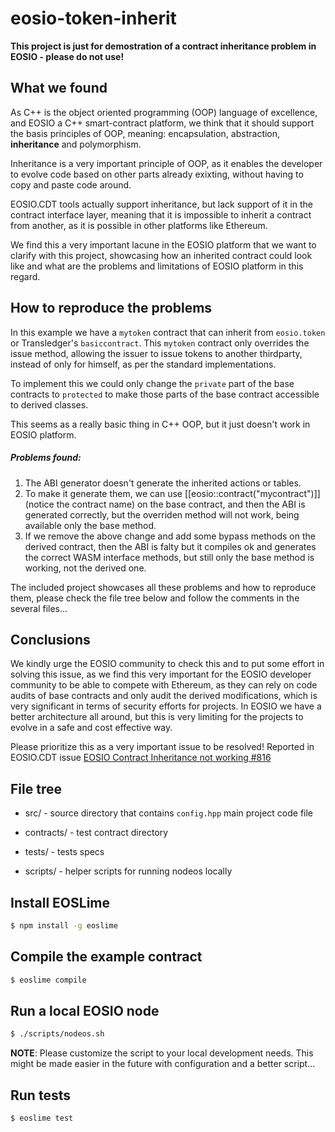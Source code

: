 # eosio-token-inherit

**This project is just for demostration of a contract inheritance problem in EOSIO - please do not use!** 

## What we found

As C++ is the object oriented programming (OOP) language of excellence, and EOSIO a C++ smart-contract platform, we think that it should support the basis principles of OOP, meaning: encapsulation, abstraction, **inheritance** and polymorphism.

Inheritance is a very important principle of OOP, as it enables the developer to evolve code based on other parts already exixting, without having to copy and paste code around.

EOSIO.CDT tools actually support inheritance, but lack support of it in the contract interface layer, meaning that it is impossible to inherit a contract from another, as it is possible in other platforms like Ethereum.

We find this a very important lacune in the EOSIO platform that we want to clarify with this project, showcasing how an inherited contract could look like and what are the problems and limitations of EOSIO platform in this regard.

## How to reproduce the problems

In this example we have a `mytoken` contract that can inherit from `eosio.token` or Transledger's `basiccontract`. This `mytoken` contract only overrides the issue method, allowing the issuer to issue tokens to another thirdparty, instead of only for himself, as per the standard implementations.

To implement this we could only change the `private` part of the base contracts to `protected` to make those parts of the base contract accessible to derived classes.

This seems as a really basic thing in C++ OOP, but it just doesn't work in EOSIO platform.

##### Problems found:

1. The ABI generator doesn't generate the inherited actions or tables.
1. To make it generate them, we can use [[eosio::contract("mycontract")]] (notice the contract name) on the base contract, and then the ABI is generated correctly, but the overriden method will not work, being available only the base method.
1. If we remove the above change and add some bypass methods on the derived contract, then the ABI is falty but it compiles ok and generates the correct WASM interface methods, but still only the base method is working, not the derived one.

The included project showcases all these problems and how to reproduce them, please check the file tree below and follow the comments in the several files...

## Conclusions

We kindly urge the EOSIO community to check this and to put some effort in solving this issue, as we find this very important for the EOSIO developer community to be able to compete with Ethereum, as they can rely on code audits of base contracts and only audit the derived modifications, which is very significant in terms of security efforts for projects. In EOSIO we have a better architecture all around, but this is very limiting for the projects to evolve in a safe and cost effective way.

Please prioritize this as a very important issue to be resolved! Reported in EOSIO.CDT issue [EOSIO Contract Inheritance not working #816](https://github.com/EOSIO/eosio.cdt/issues/816)

## File tree

- src/ - source directory that contains `config.hpp` main project code file

- contracts/ - test contract directory

- tests/ - tests specs

- scripts/ - helper scripts for running nodeos locally

## Install EOSLime
```bash
$ npm install -g eoslime
```

## Compile the example contract
```bash
$ eoslime compile
```

## Run a local EOSIO node
```bash
$ ./scripts/nodeos.sh
```
**NOTE**: Please customize the script to your local development needs. This might be made
easier in the future with configuration and a better script...

## Run tests
```bash
$ eoslime test
```
